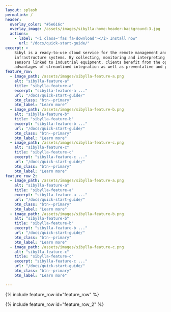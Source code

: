 ```yaml
---
layout: splash
permalink: /
header:
  overlay_color: "#5e616c"
  overlay_image: /assets/images/sibylla-home-header-background-3.jpg
  actions:
    - label: "<i class='fas fa-download'></i> Install now"
      url: "/docs/quick-start-guide/"
excerpt: >
    Sibyl is a ready-to-use cloud service for the remote management and control of complex
    infrastructure systems. By collecting, monitoring and interpreting agnostic data from
    sensors linked to industrial equipment, clients benefit from the operational and economic
    advantages of streamlined integration as well as preventative and predictive maintenance.
feature_row:
  - image_path: /assets/images/sibylla-feature-a.png
    alt: "sibylla-feature-a"
    title: "sibylla-feature-a"
    excerpt: "sibylla-feature-a ..."
    url: "/docs/quick-start-guide/"
    btn_class: "btn--primary"
    btn_label: "Learn more"
  - image_path: /assets/images/sibylla-feature-b.png
    alt: "sibylla-feature-b"
    title: "sibylla-feature-b"
    excerpt: "sibylla-feature-b ..."
    url: "/docs/quick-start-guide/"
    btn_class: "btn--primary"
    btn_label: "Learn more"
  - image_path: /assets/images/sibylla-feature-c.png
    alt: "sibylla-feature-c"
    title: "sibylla-feature-c"
    excerpt: "sibylla-feature-c ..."
    url: "/docs/quick-start-guide/"
    btn_class: "btn--primary"
    btn_label: "Learn more"
feature_row_2:
  - image_path: /assets/images/sibylla-feature-a.png
    alt: "sibylla-feature-a"
    title: "sibylla-feature-a"
    excerpt: "sibylla-feature-a ..."
    url: "/docs/quick-start-guide/"
    btn_class: "btn--primary"
    btn_label: "Learn more"
  - image_path: /assets/images/sibylla-feature-b.png
    alt: "sibylla-feature-b"
    title: "sibylla-feature-b"
    excerpt: "sibylla-feature-b ..."
    url: "/docs/quick-start-guide/"
    btn_class: "btn--primary"
    btn_label: "Learn more"
  - image_path: /assets/images/sibylla-feature-c.png
    alt: "sibylla-feature-c"
    title: "sibylla-feature-c"
    excerpt: "sibylla-feature-c ..."
    url: "/docs/quick-start-guide/"
    btn_class: "btn--primary"
    btn_label: "Learn more"

---
```


{% include feature_row id="feature_row" %}

{% include feature_row id="feature_row_2" %}
